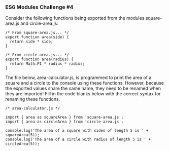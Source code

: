 ### ES6 Modules Challenge #4

Consider the following functions being exported from the modules square-area.js and circle-area.js:

```
/* From square-area.js... */
export function area(side) {
  return side * side;
}
 
/* From circle-area.js... */
export function area(radius) {
  return Math.PI * radius * radius;
}
```
The file below, area-calculator.js, is programmed to print the area of a square and a circle to the console using these functions. However, because the exported values share the same name, they need to be renamed when they are imported! Fill in the code blanks below with the correct syntax for renaming these functions.


```
/* area-calculator.js */
 
import { area as squareArea } from 'square-area.js';
import { area as circleArea } from 'circle-area.js';
 
console.log('The area of a square with sides of length 5 is ' + squareArea(5));
console.log('The area of a circle with radius of length 5 is ' + circleArea(5));

```
